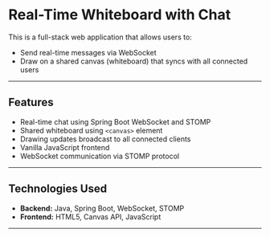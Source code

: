# Real-Time Whiteboard with Chat 

This is a full-stack web application that allows users to:
- Send real-time messages via WebSocket
- Draw on a shared canvas (whiteboard) that syncs with all connected users

---

## Features

- Real-time chat using Spring Boot WebSocket and STOMP
- Shared whiteboard using `<canvas>` element
- Drawing updates broadcast to all connected clients
- Vanilla JavaScript frontend 
- WebSocket communication via STOMP protocol

---

## Technologies Used

- **Backend:** Java, Spring Boot, WebSocket, STOMP
- **Frontend:** HTML5, Canvas API, JavaScript

---

